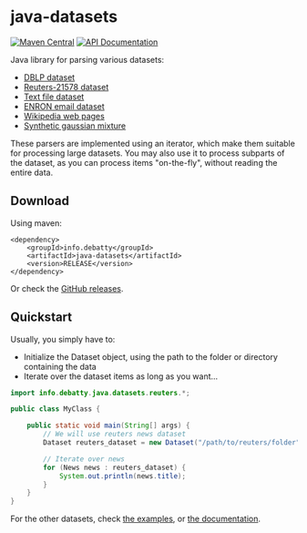 # java-datasets
[![Maven Central](https://maven-badges.herokuapp.com/maven-central/info.debatty/java-datasets/badge.svg)](https://maven-badges.herokuapp.com/maven-central/info.debatty/java-datasets) [![API Documentation](http://api123.web-d.be/api123-head.svg)](http://api123.web-d.be/api/java-datasets/head/index.html)

Java library for parsing various datasets:
* [DBLP dataset](./src/main/java/info/debatty/java/datasets/dblp/)
* [Reuters-21578 dataset](./src/main/java/info/debatty/java/datasets/reuters/)
* [Text file dataset](./src/main/java/info/debatty/java/datasets/textfile/)
* [ENRON email dataset](./src/main/java/info/debatty/java/datasets/enron/)
* [Wikipedia web pages](./src/main/java/info/debatty/java/datasets/wikipedia/)
* [Synthetic gaussian mixture](./src/main/java/info/debatty/java/datasets/gaussian/)

These parsers are implemented using an iterator, which make them suitable for processing large datasets. You may also use it to process subparts of the dataset, as you can process items "on-the-fly", without reading the entire data.

## Download
Using maven:
```
<dependency>
    <groupId>info.debatty</groupId>
    <artifactId>java-datasets</artifactId>
    <version>RELEASE</version>
</dependency>
```

Or check the [GitHub releases](https://github.com/tdebatty/java-datasets/releases).

## Quickstart

Usually, you simply have to:
- Initialize the Dataset object, using the path to the folder or directory containing the data
- Iterate over the dataset items as long as you want...

```java
import info.debatty.java.datasets.reuters.*;

public class MyClass {

    public static void main(String[] args) {
        // We will use reuters news dataset
        Dataset reuters_dataset = new Dataset("/path/to/reuters/folder");

		// Iterate over news
        for (News news : reuters_dataset) {
            System.out.println(news.title);
        }
    }
}
```

For the other datasets, check [the examples](./src/main/java/info/debatty/java/datasets/examples), or [the documentation](http://api123.web-d.be/api/java-datasets/head/index.html).